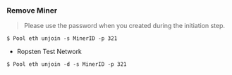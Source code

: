 ### Remove Miner <!-- {docsify-ignore} -->

>Please use the password when you created during the initiation step.

```console
$ Pool eth unjoin -s MinerID -p 321
```

+ Ropsten Test Network

```console
$ Pool eth unjoin -d -s MinerID -p 321
```